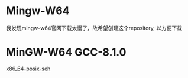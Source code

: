 # Mingw-W64
 我发现mingw-w64官网下载太慢了，故希望创建这个repository, 以方便下载
 
 # MinGW-W64 GCC-8.1.0
 [x86_64-posix-seh](https://raw.githubusercontent.com/yfengl/Mingw-W64/main/x86_64-8.1.0-release-posix-seh-rt_v6-rev0.7z)
